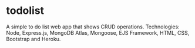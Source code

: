 # todolist
A simple to do list web app that shows CRUD operations.
Technologies: Node, Express.js, MongoDB Atlas, Mongoose, EJS Framework, HTML, CSS, Bootstrap and Heroku.
